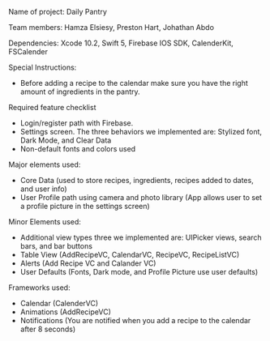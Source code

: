 Name of project: Daily Pantry

Team members: Hamza Elsiesy, Preston Hart, Johathan Abdo

Dependencies: Xcode 10.2, Swift 5, Firebase IOS SDK, CalenderKit, FSCalender
 
Special Instructions:
- Before adding a recipe to the calendar make sure you have the right amount of ingredients in the pantry.
 
Required feature checklist
- Login/register path with Firebase.
- Settings screen. The three behaviors we implemented are: Stylized font, Dark Mode, and Clear Data
- Non-default fonts and colors used
 
 
Major elements used:
- Core Data (used to store recipes, ingredients, recipes added to dates, and user info)
- User Profile path using camera and photo library (App allows user to set a profile picture in the settings screen)

Minor Elements used:
 
- Additional view types three we implemented are: UIPicker views, search bars, and bar buttons
- Table View (AddRecipeVC, CalendarVC, RecipeVC, RecipeListVC) 
- Alerts (Add Recipe VC and Calander VC)
- User Defaults (Fonts, Dark mode, and Profile Picture use user defaults) 

Frameworks used:
- Calendar (CalenderVC)
- Animations (AddRecipeVC)
- Notifications (You are notified when you add a recipe to the calendar after 8 seconds)
